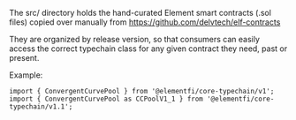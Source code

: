 The src/ directory holds the hand-curated Element smart contracts (.sol files) copied over
manually from https://github.com/delvtech/elf-contracts

They are organized by release version, so that consumers can easily access the
correct typechain class for any given contract they need, past or present.

Example:

```
import { ConvergentCurvePool } from '@elementfi/core-typechain/v1';
import { ConvergentCurvePool as CCPoolV1_1 } from '@elementfi/core-typechain/v1.1';
```
